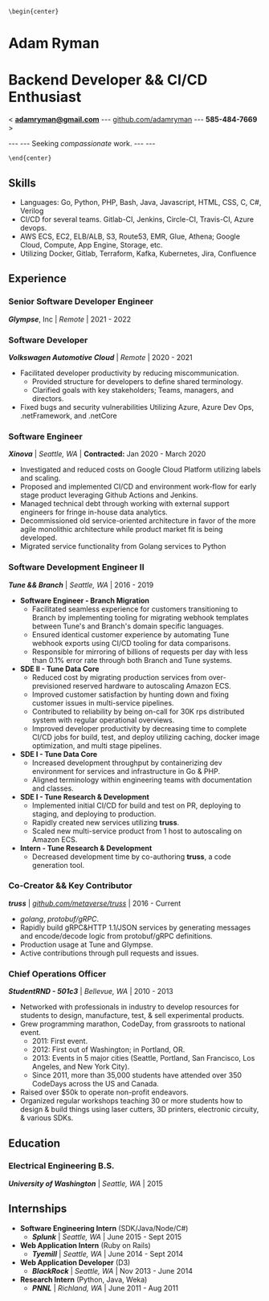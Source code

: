 ```{=latex}
\begin{center}
```
# Adam Ryman

# Backend Developer && CI/CD Enthusiast

< **adamryman@gmail.com** --- [github.com/adamryman](https://github.com/adamryman) --- **585-484-7669** >

--- --- Seeking *compassionate* work. --- ---

```{=latex}
\end{center}
```

## Skills
- Languages: Go, Python, PHP, Bash, Java, Javascript, HTML, CSS, C, C#, Verilog
- CI/CD for several teams. Gitlab-CI, Jenkins, Circle-CI, Travis-CI, Azure devops.
- AWS ECS, EC2, ELB/ALB, S3, Route53, EMR, Glue, Athena; Google Cloud, Compute, App Engine, Storage, etc.
- Utilizing Docker, Gitlab, Terraform, Kafka, Kubernetes, Jira, Confluence

## Experience

### Senior Software Developer Engineer

***Glympse***, Inc | *Remote* | 2021 - 2022

### Software Developer

***Volkswagen Automotive Cloud*** | *Remote* | 2020 - 2021

- Facilitated developer productivity by reducing miscommunication.
	- Provided structure for developers to define shared terminology.
	- Clarified goals with key stakeholders; Teams, managers, and directors.
- Fixed bugs and security vulnerabilities Utilizing Azure, Azure Dev Ops, .netFramework, and .netCore

### Software Engineer

***Xinova*** | *Seattle, WA* | **Contracted:** Jan 2020 - March 2020

- Investigated and reduced costs on Google Cloud Platform utilizing labels and scaling.
- Proposed and implemented CI/CD and environment work-flow for early stage product leveraging Github Actions and Jenkins.
- Managed technical debt through working with external support engineers for fringe in-house data analytics.
- Decommissioned old service-oriented architecture in favor of the more agile monolithic architecture while product market fit is being developed.
- Migrated service functionality from Golang services to Python

### Software Development Engineer II

***Tune && Branch*** | *Seattle, WA* | 2016 - 2019

- **Software Engineer - Branch Migration**
	- Facilitated seamless experience for customers transitioning to Branch by implementing tooling for migrating webhook templates between Tune's and Branch's domain specific languages.
	- Ensured identical customer experience by automating Tune webhook exports using CI/CD tooling for data comparisons.
	- Responsible for mirroring of billions of requests per day with less than 0.1% error rate through both Branch and Tune systems.
- **SDE II - Tune Data Core**
	- Reduced cost by migrating production services from over-previsioned reserved hardware to autoscaling Amazon ECS.
	- Improved customer satisfaction by hunting down and fixing customer issues in multi-service pipelines.
	- Contributed to reliability by being on-call for 30K rps distributed system with regular operational overviews.
	- Improved developer productivity by decreasing time to complete CI/CD jobs for build, test, and deploy utilizing caching, docker image optimization, and multi stage pipelines.
- **SDE I - Tune Data Core**
	- Increased development throughput by containerizing dev environment for services and infrastructure in Go & PHP.
	- Aligned terminology within engineering teams with documentation and classes.
- **SDE I - Tune Research & Development**
	- Implemented initial CI/CD for build and test on PR, deploying to staging, and deploying to production.
	- Rapidly created new services utilizing **truss**.
	- Scaled new multi-service product from 1 host to autoscaling on Amazon ECS.
- **Intern - Tune Research & Development**
	- Decreased development time by co-authoring **truss**, a code generation tool.

### Co-Creator && Key Contributor

***truss*** | *[github.com/metaverse/truss](https://github.com/metaverse/truss)* | 2016 - Current

- *golang*, *protobuf/gRPC*.
- Rapidly build gRPC&HTTP 1.1/JSON services by generating messages and encode/decode logic from protobuf/gRPC definitions.
- Production usage at Tune and Glympse.
- Active contributions through pull requests and issues.

### Chief Operations Officer

***StudentRND - 501c3*** | *Bellevue, WA* | 2010 - 2013

- Networked with professionals in industry to develop resources for students to design, manufacture, test, & sell experimental products.
- Grew programming marathon, CodeDay, from grassroots to national event.
	- 2011: First event.
	- 2012: First out of Washington; in Portland, OR.
	- 2013: Events in 5 major cities (Seattle, Portland, San Francisco, Los Angeles, and New York City).
    - Since 2011, more than 35,000 students have attended over 350 CodeDays across the US and Canada.
- Raised over $50k to operate non-profit endeavors.
- Organized regular workshops teaching 30 or more students how to design & build things using laser cutters, 3D printers, electronic circuity, & various SDKs.

## Education

### Electrical Engineering B.S.
 ***University of Washington*** | *Seattle, WA* | 2015

## Internships

- **Software Engineering Intern** (SDK/Java/Node/C#)
	- ***Splunk*** | *Seattle, WA* | June 2015 - Sept 2015
- **Web Application Intern** (Ruby on Rails)
	- ***Tyemill*** | *Seattle, WA* | June 2014 - Sept 2014
- **Web Application Developer** (D3)
	- ***BlackRock*** | *Seattle, WA* | Nov 2013 - June 2014
- **Research Intern** (Python, Java, Weka)
	- ***PNNL*** | *Richland, WA* | June 2011 - Aug 2011

